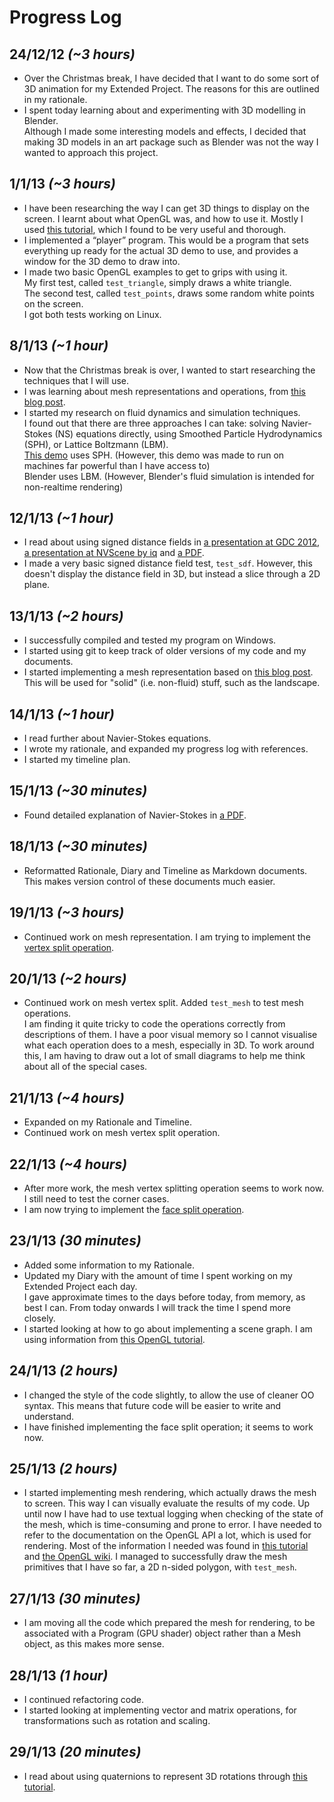 Progress Log
============

24/12/12 *(~3 hours)*
--------
* Over the Christmas break, I have decided that I want to do some sort of 3D animation for my Extended Project. The reasons for this are outlined in my rationale.
* I spent today learning about and experimenting with 3D modelling in Blender.  
  Although I made some interesting models and effects, I decided that making 3D models in an art package such as Blender was not the way I wanted to approach this project.

1/1/13 *(~3 hours)*
------
* I have been researching the way I can get 3D things to display on the screen. I learnt about what OpenGL was, and how to use it. Mostly I used [this tutorial][arcsynthesis], which I found to be very useful and thorough.
* I implemented a “player” program. This would be a program that sets everything up ready for the actual 3D demo to use, and provides a window for the 3D demo to draw into.
* I made two basic OpenGL examples to get to grips with using it.  
  My first test, called `test_triangle`, simply draws a white triangle.  
  The second test, called `test_points`, draws some random white points on the screen.  
  I got both tests working on Linux.

8/1/13 *(~1 hour)*
------
* Now that the Christmas break is over, I wanted to start researching the techniques that I will use.
* I was learning about mesh representations and operations, from [this blog post][ryg halfedge-theory].
* I started my research on fluid dynamics and simulation techniques.  
  I found out that there are three approaches I can take: solving Navier-Stokes (NS) equations directly, using Smoothed Particle Hydrodynamics (SPH), or Lattice Boltzmann (LBM).  
  [This demo][smash numbres] uses SPH. (However, this demo was made to run on machines far powerful than I have access to)  
  Blender uses LBM. (However, Blender's fluid simulation is intended for non-realtime rendering)

12/1/13 *(~1 hour)*
-------
* I read about using signed distance fields in [a presentation at GDC 2012][smash gdc], [a presentation at NVScene by iq][iq rwwtt] and [a PDF][upenn raymarch].
* I made a very basic signed distance field test, `test_sdf`. However, this doesn't display the distance field in 3D, but instead a slice through a 2D plane.

13/1/13 *(~2 hours)*
-------
* I successfully compiled and tested my program on Windows.
* I started using git to keep track of older versions of my code and my documents.
* I started implementing a mesh representation based on [this blog post][ryg halfedge-redux]. This will be used for "solid" (i.e. non-fluid) stuff, such as the landscape.

14/1/13 *(~1 hour)*
-------
* I read further about Navier-Stokes equations.
* I wrote my rationale, and expanded my progress log with references.
* I started my timeline plan.

15/1/13 *(~30 minutes)*
-------
* Found detailed explanation of Navier-Stokes in [a PDF][fluid rest of us].

18/1/13 *(~30 minutes)*
-------
* Reformatted Rationale, Diary and Timeline as Markdown documents. This makes version control of these documents much easier.

19/1/13 *(~3 hours)*
-------
* Continued work on mesh representation. I am trying to implement the [vertex split operation][ryg halfedge-practice].

20/1/13 *(~2 hours)*
-------
* Continued work on mesh vertex split. Added `test_mesh` to test mesh operations.  
  I am finding it quite tricky to code the operations correctly from descriptions of them. I have a poor visual memory so I cannot visualise what each operation does to a mesh, especially in 3D. To work around this, I am having to draw out a lot of small diagrams to help me think about all of the special cases.

21/1/13 *(~4 hours)*
-------
* Expanded on my Rationale and Timeline.
* Continued work on mesh vertex split operation.

22/1/13 *(~4 hours)*
-------
* After more work, the mesh vertex splitting operation seems to work now.  
  I still need to test the corner cases.
* I am now trying to implement the [face split operation][ryg halfedge-practice].

23/1/13 *(30 minutes)*
-------
* Added some information to my Rationale.
* Updated my Diary with the amount of time I spent working on my Extended Project each day.  
  I gave approximate times to the days before today, from memory, as best I can. From today onwards I will track the time I spend more closely.
* I started looking at how to go about implementing a scene graph. I am using information from [this OpenGL tutorial][arcsynthesis 17-scenegraph].

24/1/13 *(2 hours)*
-------
* I changed the style of the code slightly, to allow the use of cleaner OO syntax.
  This means that future code will be easier to write and understand.
* I have finished implementing the face split operation; it seems to work now.

25/1/13 *(2 hours)*
-------
* I started implementing mesh rendering, which actually draws the mesh to screen.
  This way I can visually evaluate the results of my code. Up until now I have had to use textual logging when checking of the state of the mesh, which is time-consuming and prone to error.
  I have needed to refer to the documentation on the OpenGL API a lot, which is used for rendering. Most of the information I needed was found in [this tutorial][arcsynthesis] and [the OpenGL wiki][opengl core-api].
  I managed to successfully draw the mesh primitives that I have so far, a 2D n-sided polygon, with `test_mesh`.

27/1/13 *(30 minutes)*
-------
* I am moving all the code which prepared the mesh for rendering, to be associated with a Program (GPU shader) object rather than a Mesh object, as this makes more sense.

28/1/13 *(1 hour)*
-------
* I continued refactoring code.
* I started looking at implementing vector and matrix operations, for transformations such as rotation and scaling.

29/1/13 *(20 minutes)*
-------
* I read about using quaternions to represent 3D rotations through [this tutorial][cprogramming quat].



[ryg halfedge-theory]: http://fgiesen.wordpress.com/2012/02/21/half-edge-based-mesh-representations-theory/
[ryg halfedge-practice]: http://fgiesen.wordpress.com/2012/03/24/half-edge-based-mesh-representations-practice/
[ryg halfedge-redux]: http://fgiesen.wordpress.com/2012/04/03/half-edges-redux/
[upenn raymarch]: http://www.seas.upenn.edu/~pjia/raymarch/report.pdf
[smash gdc]: http://directtovideo.files.wordpress.com/2012/03/gdc_2012_released.pdf
[smash numbres]: http://directtovideo.wordpress.com/2011/05/03/numb-res/
[iq rwwtt]: http://www.iquilezles.org/www/material/nvscene2008/rwwtt.pdf
[fluid rest of us]: http://people.sc.fsu.edu/~jburkardt/pdf/fluid_flow_for_the_rest_of_us.pdf
[arcsynthesis]: http://www.arcsynthesis.org/gltut/
[arcsynthesis 17-scenegraph]: http://www.arcsynthesis.org/gltut/Texturing/Tutorial%2017.html#d0e15853
[opengl core-api]: http://www.opengl.org/wiki/Category:Core_API_Reference
[cprogramming quat]: http://www.cprogramming.com/tutorial/3d/quaternions.html
